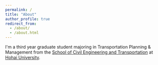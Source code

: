 ```yaml
---
permalink: /
title: "About"
author_profile: true
redirect_from: 
  - /about/
  - /about.html
---
```


I'm a third year graduate student majoring in Transportation Planning & Management from the [School of Civil Engineering and Transportation](https://ccte.hhu.edu.cn/) at [Hohai University](https://www.hhu.edu.cn/).
